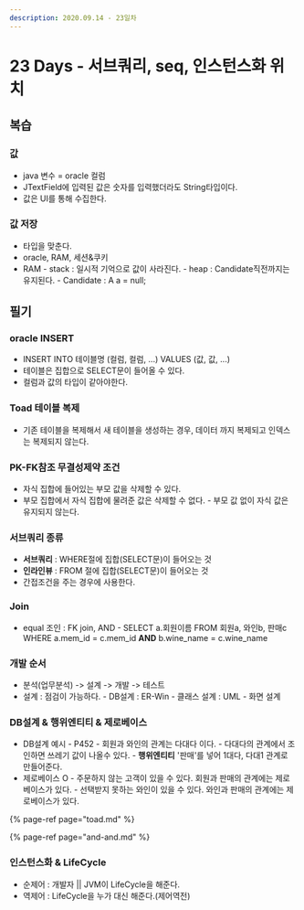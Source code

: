 ```yaml
---
description: 2020.09.14 - 23일차
---
```


# 23 Days - 서브쿼리, seq, 인스턴스화 위치

## 복습

### 값

* java 변수 = oracle 컬럼
* JTextField에 입력된 값은 숫자를 입력했더라도 String타입이다.
* 값은 UI를 통해 수집한다.

### 값 저장

* 타입을 맞춘다.
* oracle, RAM, 세션&쿠키
* RAM - stack : 일시적 기억으로 값이 사라진다. - heap : Candidate직전까지는 유지된다. - Candidate : A a = null;

## 필기

### oracle INSERT

* INSERT INTO 테이블명 \(컬럼, 컬럼, ...\) VALUES \(값, 값, ...\)
* 테이블은 집합으로 SELECT문이 들어올 수 있다.
* 컬럼과 값의 타입이 같아야한다.

### Toad 테이블 복제

* 기존 테이블을 복제해서 새 테이블을 생성하는 경우, 데이터 까지 복제되고 인덱스는 복제되지 않는다.

### PK-FK참조 무결성제약 조건

* 자식 집합에 들어있는 부모 값을 삭제할 수 있다.
* 부모 집합에서 자식 집합에 물려준 값은 삭제할 수 없다. - 부모 값 없이 자식 값은 유지되지 않는다.

### 서브쿼리 종류

* **서브쿼리** : WHERE절에 집합\(SELECT문\)이 들어오는 것
* **인라인뷰** : FROM 절에 집합\(SELECT문\)이 들어오는 것
* 간접조건을 주는 경우에 사용한다.

### Join

* equal 조인 : FK join, AND - SELECT a.회원이름    FROM 회원a, 와인b, 판매c    WHERE a.mem\_id = c.mem\_id    **AND** b.wine\_name = c.wine\_name

### 개발 순서

* 분석\(업무분석\) -&gt; 설계 -&gt; 개발 -&gt; 테스트
* 설계 : 점검이 가능하다. - DB설계 : ER-Win - 클래스 설계 : UML - 화면 설계

### DB설계 & 행위엔티티 & 제로베이스

* DB설계 예시 - P452 - 회원과 와인의 관계는 다대다 이다. - 다대다의 관계에서 조인하면 쓰레기 값이 나올수 있다. - **행위엔티티** '판매'를 넣어 1대다, 다대1 관계로 만들어준다.
* 제로베이스 O - 주문하지 않는 고객이 있을 수 있다. 회원과 판매의 관계에는 제로베이스가 있다. - 선택받지 못하는 와인이 있을 수 있다. 와인과 판매의 관계에는 제로베이스가 있다.

{% page-ref page="toad.md" %}

{% page-ref page="and-and.md" %}

### 인스턴스화 & LifeCycle

* 순제어 : 개발자 \|\| JVM이 LifeCycle을 해준다.
* 역제어 : LifeCycle을 누가 대신 해준다.\(제어역전\)

